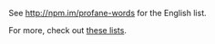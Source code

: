 See <http://npm.im/profane-words> for the English list.

For more, check out [these lists](https://github.com/LDNOOBW/List-of-Dirty-Naughty-Obscene-and-Otherwise-Bad-Words).
